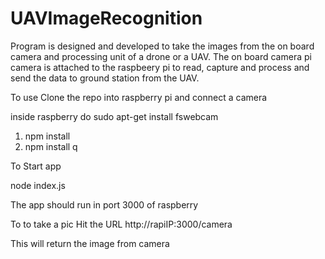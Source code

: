 # UAVImageRecognition

Program is designed and developed to take the images from the on board camera and processing unit of a drone or a UAV.
The on board camera pi camera is attached to the raspbeery pi to read, capture and process and send the data to ground station from the UAV.

To use
Clone the repo into raspberry pi and connect a camera

inside raspberry do
sudo apt-get install fswebcam

1. npm install
2. npm install q

To Start app

node index.js 

The app should run in port 3000 of raspberry

To to take a pic 
Hit the URL 
http://rapiIP:3000/camera

This will return the image from camera 


